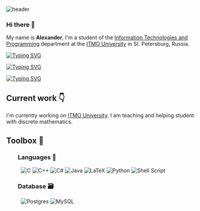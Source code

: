 ![header](https://capsule-render.vercel.app/api?type=venom&color=gradient&height=256&section=header&text=Hello%20World!&fontSize=75&animation=fadeIn&fontAlign=25.6&desc=Welcome%20to%20my%20GitHub%20profile!&descAlignY=65&descAlign=16.5)
### Hi there 👋
My name is **Alexander**, I'm a student of the [Information Technologies and Programming](https://en.itmo.ru/en/faculty/7/Information_Technologies_and_Programming_Faculty.htm) department at the [ITMO University](https://en.itmo.ru/en/) in St. Petersburg, Russia.

[![Typing SVG](https://readme-typing-svg.demolab.com?font=Fira+Code&pause=1000&color=38C2FF&random=false&width=435&lines=-+%F0%9F%92%BB+Software+engineer)](https://git.io/typing-svg)

[![Typing SVG](https://readme-typing-svg.demolab.com?font=Fira+Code&pause=1000&color=38C2FF&random=false&width=435&lines=-+%F0%9F%8E%93+Mentor+of+the+ITMO+University)](https://git.io/typing-svg)

[![Typing SVG](https://readme-typing-svg.demolab.com?font=Fira+Code&pause=1000&color=38C2FF&random=false&width=435&lines=-+%E2%9A%99%EF%B8%8F+Interested+in+object-oriented+programming)](https://git.io/typing-svg)

## Current work 👇

I'm currently working on [ITMO University](https://olymp.itmo.ru/). I am teaching and helping student with discrete mathematics.

## Toolbox 🧰

### &nbsp; &nbsp; &nbsp; &nbsp; Languages 📜

&nbsp; &nbsp; &nbsp; &nbsp; &nbsp;
![C](https://img.shields.io/badge/c-%2300599C.svg?style=for-the-badge&logo=c&logoColor=white)
![C++](https://img.shields.io/badge/c++-%2300599C.svg?style=for-the-badge&logo=c%2B%2B&logoColor=white)
![C#](https://img.shields.io/badge/c%23-%23239120.svg?style=for-the-badge&logo=csharp&logoColor=white)
![Java](https://img.shields.io/badge/java-%23ED8B00.svg?style=for-the-badge&logo=openjdk&logoColor=white)
![LaTeX](https://img.shields.io/badge/latex-%23008080.svg?style=for-the-badge&logo=latex&logoColor=white)
![Python](https://img.shields.io/badge/python-3670A0?style=for-the-badge&logo=python&logoColor=ffdd54)
![Shell Script](https://img.shields.io/badge/shell_script-%23121011.svg?style=for-the-badge&logo=gnu-bash&logoColor=white)

### &nbsp; &nbsp; &nbsp; &nbsp; Database 🗃
&nbsp; &nbsp; &nbsp; &nbsp; &nbsp;
![Postgres](https://img.shields.io/badge/postgres-%23316192.svg?style=for-the-badge&logo=postgresql&logoColor=white)
![MySQL](https://img.shields.io/badge/mysql-4479A1.svg?style=for-the-badge&logo=mysql&logoColor=white)

<!--
**alexandr0070/alexandr0070** is a ✨ _special_ ✨ repository because its `README.md` (this file) appears on your GitHub profile.

Here are some ideas to get you started:

- 🔭 I’m currently working on ...
- 🌱 I’m currently learning ...
- 👯 I’m looking to collaborate on ...
- 🤔 I’m looking for help with ...
- 💬 Ask me about ...
- 📫 How to reach me: ...
- 😄 Pronouns: ...
- ⚡ Fun fact: ...
-->
